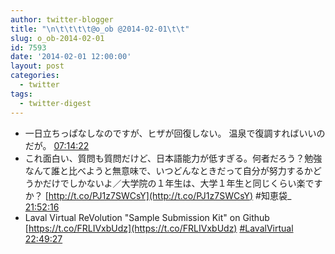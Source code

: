 ```yaml
---
author: twitter-blogger
title: "\n\t\t\t\t@o_ob @2014-02-01\t\t"
slug: o_ob-2014-02-01
id: 7593
date: '2014-02-01 12:00:00'
layout: post
categories:
  - twitter
tags:
  - twitter-digest
---
```


*   一日立ちっぱなしなのですが、ヒザが回復しない。 温泉で復調すればいいのだが。 [07:14:22](https://twitter.com/o_ob/statuses/429377140539150336)
*   これ面白い、質問も質問だけど、日本語能力が低すぎる。何者だろう？勉強なんて誰と比べようと無意味で、いつどんなときだって自分が努力するかどうかだけでしかないよ／大学院の１年生は、大学１年生と同じくらい楽ですか？ [http://t.co/PJ1z7SWCsY](http://t.co/PJ1z7SWCsY) #知恵袋_ [21:52:16](https://twitter.com/o_ob/statuses/429598070364327936)
*   Laval Virtual ReVolution "Sample Submission Kit" on Github [https://t.co/FRLIVxbUdz](https://t.co/FRLIVxbUdz) [#LavalVirtual](https://twitter.com/search?q=%23LavalVirtual&src=hash) [22:49:27](https://twitter.com/o_ob/statuses/429612464410333184)